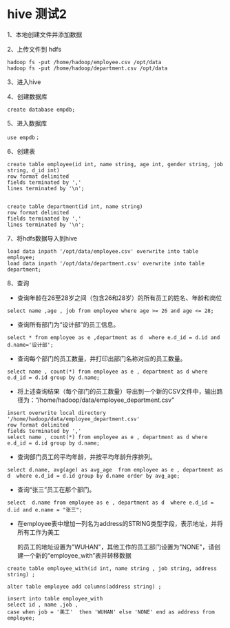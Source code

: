 # hive 测试2



1、本地创建文件并添加数据

2、上传文件到 hdfs

```
hadoop fs -put /home/hadoop/employee.csv /opt/data
hadoop fs -put /home/hadoop/department.csv /opt/data
```

3、进入hive

4、创建数据库

```
create database empdb;
```

5、进入数据库

```
use empdb；
```

6、创建表

```
create table employee(id int, name string, age int, gender string, job string, d_id int)
row format delimited
fields terminated by ','
lines terminated by '\n';


create table department(id int, name string)
row format delimited
fields terminated by ','
lines terminated by '\n';
```

7、将hdfs数据导入到hive

```
load data inpath '/opt/data/employee.csv' overwrite into table employee;
load data inpath '/opt/data/department.csv' overwrite into table department;
```

8、查询

- 查询年龄在26至28岁之间（包含26和28岁）的所有员工的姓名、年龄和岗位

```
select name ,age , job from employee where age >= 26 and age <= 28;
```



- 查询所有部门为“设计部”的员工信息。

```
select * from employee as e ,department as d  where e.d_id = d.id and  d.name='设计部';
```



- 查询每个部门的员工数量，并打印出部门名称对应的员工数量。

```
select name , count(*) from employee as e , department as d where e.d_id = d.id group by d.name;
```



- 将上述查询结果（每个部门的员工数量）导出到一个新的CSV文件中，输出路径为：“/home/hadoop/data/employee_department.csv”

```
insert overwrite local directory '/home/hadoop/data/employee_department.csv'
row format delimited
fields terminated by ','
select name , count(*) from employee as e , department as d where e.d_id = d.id group by d.name;
```



- 查询部门员工的平均年龄，并按平均年龄升序排列。

```
select d.name, avg(age) as avg_age  from employee as e , department as d  where e.d_id = d.id group by d.name order by avg_age;
```



- 查询“张三”员工在那个部门。

```
select  d.name from employee as e , department as d  where e.d_id = d.id and e.name = "张三";
```



- 在employee表中增加一列名为address的STRING类型字段，表示地址，并将所有工作为美工

  的员工的地址设置为"WUHAN"，其他工作的员工部门设置为"NONE"，请创建一个新的“employee_with”表并转移数据

```
create table employee_with(id int, name string , job string, address string) ;

alter table employee add columns(address string) ;

insert into table employee_with
select id , name ,job ,
case when job = '美工'  then 'WUHAN' else 'NONE' end as address from employee;
```


